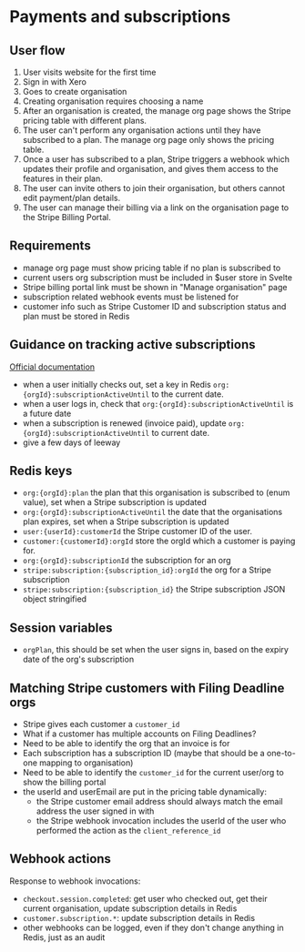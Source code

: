  # Payments and subscriptions
 
## User flow
1. User visits website for the first time
2. Sign in with Xero
3. Goes to create organisation
4. Creating organisation requires choosing a name
5. After an organisation is created, the manage org page shows the Stripe pricing table with different plans.
6. The user can't perform any organisation actions until they have subscribed to a plan. The manage org page only shows the pricing table.
7. Once a user has subscribed to a plan, Stripe triggers a webhook which updates their profile and organisation, and gives them access to the features in their plan.
8. The user can invite others to join their organisation, but others cannot edit payment/plan details.
9. The user can manage their billing via a link on the organisation page to the Stripe Billing Portal.

## Requirements
- manage org page must show pricing table if no plan is subscribed to
- current users org subscription must be included in $user store in Svelte 
- Stripe billing portal link must be shown in "Manage organisation" page
- subscription related webhook events must be listened for
- customer info such as Stripe Customer ID and subscription status and plan must be stored in Redis


## Guidance on tracking active subscriptions
[Official documentation](https://stripe.com/docs/billing/subscriptions/webhooks#active-subscriptions)

 - when a user initially checks out, set a key in Redis `org:{orgId}:subscriptionActiveUntil` to the current date.
 - when a user logs in, check that `org:{orgId}:subscriptionActiveUntil` is a future date
 - when a subscription is renewed (invoice paid), update `org:{orgId}:subscriptionActiveUntil` to current date.
 - give a few days of leeway


## Redis keys
 - `org:{orgId}:plan` the plan that this organisation is subscribed to (enum value), set when a Stripe subscription is updated
 - `org:{orgId}:subscriptionActiveUntil` the date that the organisations plan expires, set when a Stripe subscription is updated
 - `user:{userId}:customerId` the Stripe customer ID of the user. 
 - `customer:{customerId}:orgId` store the orgId which a customer is paying for.
 - `org:{orgId}:subscriptionId` the subscription for an org
 - `stripe:subscription:{subscription_id}:orgId` the org for a Stripe subscription
 - `stripe:subscription:{subscription_id}` the Stripe subscription JSON object stringified

## Session variables
 - `orgPlan`, this should be set when the user signs in, based on the expiry date of the org's subscription

## Matching Stripe customers with Filing Deadline orgs
 - Stripe gives each customer a `customer_id`
 - What if a customer has multiple accounts on Filing Deadlines?
 - Need to be able to identify the org that an invoice is for
 - Each subscription has a subscription ID (maybe that should be a one-to-one mapping to organisation)
 - Need to be able to identify the `customer_id` for the current user/org to show the billing portal
 - the userId and userEmail are put in the pricing table dynamically:
   - the Stripe customer email address should always match the email address the user signed in with
   - the Stripe webhook invocation includes the userId of the user who performed the action as the `client_reference_id`


## Webhook actions
Response to webhook invocations:
 - `checkout.session.completed`: get user who checked out, get their current organisation, update subscription details in Redis
 - `customer.subscription.*`: update subscription details in Redis
 - other webhooks can be logged, even if they don't change anything in Redis, just as an audit
